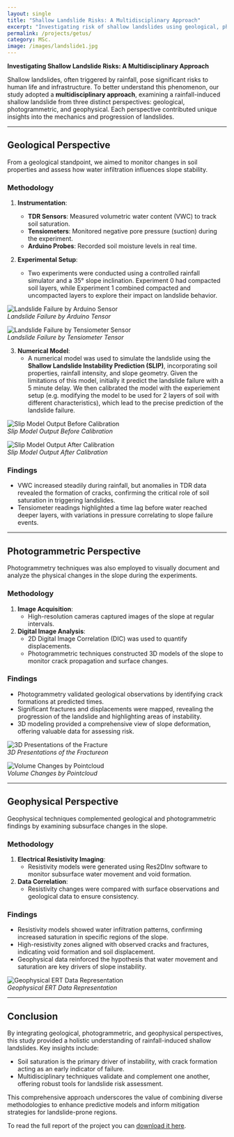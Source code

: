```yaml
---
layout: single
title: "Shallow Landslide Risks: A Multidisciplinary Approach"
excerpt: "Investigating risk of shallow landslides using geological, photogrammetric, and geophysical prespectives"
permalink: /projects/getus/
category: MSc.
image: /images/landslide1.jpg
---
```

**Investigating Shallow Landslide Risks: A Multidisciplinary Approach**

Shallow landslides, often triggered by rainfall, pose significant risks to human life and infrastructure. To better understand this phenomenon, our study adopted a **multidisciplinary approach**, examining a rainfall-induced shallow landslide from three distinct perspectives: geological, photogrammetric, and geophysical. Each perspective contributed unique insights into the mechanics and progression of landslides.

---

## Geological Perspective

From a geological standpoint, we aimed to monitor changes in soil properties and assess how water infiltration influences slope stability. 

### Methodology
1. **Instrumentation**:
   - **TDR Sensors**: Measured volumetric water content (VWC) to track soil saturation.
   - **Tensiometers**: Monitored negative pore pressure (suction) during the experiment.
   - **Arduino Probes**: Recorded soil moisture levels in real time.

2. **Experimental Setup**:
   - Two experiments were conducted using a controlled rainfall simulator and a 35° slope inclination. Experiment 0 had compacted soil layers, while Experiment 1 combined compacted and uncompacted layers to explore their impact on landslide behavior.

![Landslide Failure by Arduino Sensor](https://matthewhatami.github.io/images/arduino.jpg)  
*Landslide Failure by Arduino Tensor*

![Landslide Failure by Tensiometer Sensor](https://matthewhatami.github.io/images/arduino.jpg)  
*Landslide Failure by Tensiometer Tensor*

3. **Numerical Model**:
   - A numerical model was used to simulate the landslide using the **Shallow Landslide Instability Prediction (SLIP)**, incorporating soil properties, rainfall intensity, and slope geometry. Given the limitations of this model, initially it predict the landslide failure with a 5 minute delay. We then calibrated the model with the experiement setup (e.g. modifying the model to be used for 2 layers of soil with different characteristics), which lead to the precise prediction of the landslide failure.

![Slip Model Output Before Calibration](https://matthewhatami.github.io/images/slip1.jpg)  
*Slip Model Output Before Calibration*

![Slip Model Output After Calibration](https://matthewhatami.github.io/images/slip2.jpg)  
*Slip Model Output After Calibration*

### Findings
- VWC increased steadily during rainfall, but anomalies in TDR data revealed the formation of cracks, confirming the critical role of soil saturation in triggering landslides.
- Tensiometer readings highlighted a time lag before water reached deeper layers, with variations in pressure correlating to slope failure events.


---

## Photogrammetric Perspective

Photogrammetry techniques was also employed to visually document and analyze the physical changes in the slope during the experiments.

### Methodology
1. **Image Acquisition**:
   - High-resolution cameras captured images of the slope at regular intervals.
2. **Digital Image Analysis**:
   - 2D Digital Image Correlation (DIC) was used to quantify displacements.
   - Photogrammetric techniques constructed 3D models of the slope to monitor crack propagation and surface changes.

### Findings
- Photogrammetry validated geological observations by identifying crack formations at predicted times.
- Significant fractures and displacements were mapped, revealing the progression of the landslide and highlighting areas of instability.
- 3D modeling provided a comprehensive view of slope deformation, offering valuable data for assessing risk.

![3D Presentations of the Fracture](https://matthewhatami.github.io/images/photogrammetry1.jpg)  
*3D Presentations of the Fractureon*


![Volume Changes by Pointcloud](https://matthewhatami.github.io/images/pointcloud.jpg)  
*Volume Changes by Pointcloud*

---

## Geophysical Perspective

Geophysical techniques complemented geological and photogrammetric findings by examining subsurface changes in the slope.

### Methodology
1. **Electrical Resistivity Imaging**:
   - Resistivity models were generated using Res2DInv software to monitor subsurface water movement and void formation.
2. **Data Correlation**:
   - Resistivity changes were compared with surface observations and geological data to ensure consistency.

### Findings
- Resistivity models showed water infiltration patterns, confirming increased saturation in specific regions of the slope.
- High-resistivity zones aligned with observed cracks and fractures, indicating void formation and soil displacement.
- Geophysical data reinforced the hypothesis that water movement and saturation are key drivers of slope instability.

![Geophysical  ERT Data Representation](https://matthewhatami.github.io/images/geophysic1.jpg)  
*Geophysical  ERT Data Representation*


---

## Conclusion

By integrating geological, photogrammetric, and geophysical perspectives, this study provided a holistic understanding of rainfall-induced shallow landslides. Key insights include:
- Soil saturation is the primary driver of instability, with crack formation acting as an early indicator of failure.
- Multidisciplinary techniques validate and complement one another, offering robust tools for landslide risk assessment.

This comprehensive approach underscores the value of combining diverse methodologies to enhance predictive models and inform mitigation strategies for landslide-prone regions.

<p>To read the full report of the project you can <a href="/files/GETUS_REPORT.pdf" target="_blank">download it here</a>.</p>